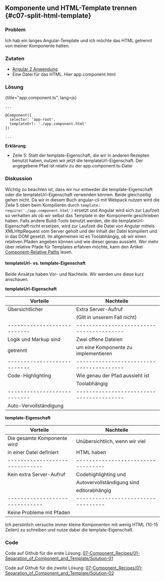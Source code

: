 ## Komponente und HTML-Template trennen {#c07-split-html-template}

### Problem

Ich hab ein langes Angular-Template und ich möchte das HTML getrennt von meiner Komponente halten.

### Zutaten
* [Angular 2 Anwendung](#c02-angular-app)
* Eine Datei für das HTML. Hier app.component.html

### Lösung

{title="app.component.ts", lang=js}
```
...

@Component({
  selector: 'app-root',
  templateUrl: './app.component.html'
})

...
```

__Erklärung__:

* Zeile 5: Statt der template-Eigenschaft, die wir in anderen Rezepten benutzt haben, nutzen wir jetzt die templateUrl-Eigenschaft. Der angegebene Pfad ist relativ zu der app.component.ts-Datei

### Diskussion

Wichtig zu beachten ist, dass wir nur entweder die template-Eigenschaft oder die templateUrl-Eigenschaft verwenden können.
Beide gleichzeitig gehen nicht.
Da wir in diesem Buch angular-cli mit Webpack nutzen wird die Zeile 5 oben beim Kompilieren durch `template: require('./app.component.html')` ersetzt und Angular wird sich zur Laufzeit so verhalten als ob wir selbst das Template in der Komponente geschrieben haben.
Falls andere Build-Tools benutzt werden, die die templateUrl-Eigenschaft nicht ersetzen, wird zur Laufzeit die Datei von Angular mittels XMLHttpRequest vom Server geholt und der Inhalt der Datei kompiliert und in das DOM gesetzt.
Im allgemeinen ist es Toolabhängig, ob wir einen relativen Pfaden angeben können und wie dieser genau aussieht.
Wer mehr über relative Pfade für Templates erfahren möchte, kann den Artikel [Component-Relative Paths](https://angular.io/docs/ts/latest/cookbook/component-relative-paths.html) lesen.

#### templateUrl- vs. template-Eigenschaft

Beide Ansätze haben Vor- und Nachteile.
Wir werden uns diese kurz anschauen.

__templateUrl-Eigenschaft__

| Vorteile                  | Nachteile                              |
|---------------------------|----------------------------------------|
| Übersichtlicher           | Extra Server-Aufruf                    |
|                           | (Gilt in unserem Fall nicht)           |
|---------------------------|----------------------------------------|
| Logik und Markup sind     | Zwei offene Dateien                    |
| getrennt                  | um eine Komponente zu implementieren   |
|---------------------------|----------------------------------------|
| Code-Highlighting         | Wie genau der Pfad aussieht ist        |
|                           | Toolabhängig                           |
|---------------------------|----------------------------------------|
| Auto-Vervollständigung    |                                        |

__template-Eigenschaft__

| Vorteile                     | Nachteile                        |
|------------------------------|----------------------------------|
| Die gesamte Komponente wird  | Unübersichtlich, wenn wir viel   |
| in einer Datei definiert     | HTML haben                       |
|------------------------------|----------------------------------|
| Kein extra Server-Aufruf     | Codehighlighting und             |
|                              | Autovervollständigung sind       |
|                              | editorabhängig                   |
|------------------------------|----------------------------------|
| Keine Probleme mit Pfaden    |                                  |

Ich persönlich versuche immer kleine Komponenten mit wenig HTML (10-15 Zeilen) zu schreiben und nutze dabei die template-Eigenschaft.

### Code

Code auf Github für die erste Lösung: [07-Component\_Recipes/01-Separation\_of\_Component\_and\_Template/Solution-01](https://github.com/jsperts/angular2_kochbuch_code/tree/master/07-Component_Recipes/01-Separation_of_Component_and_Template/Solution-01)

Code auf Github für die zweite Lösung: [07-Component\_Recipes/01-Separation\_of\_Component\_and\_Template/Solution-02](https://github.com/jsperts/angular2_kochbuch_code/tree/master/07-Component_Recipes/01-Separation_of_Component_and_Template/Solution-02)

